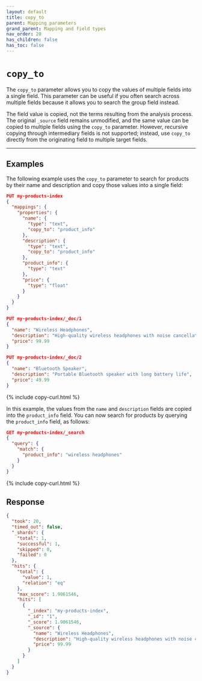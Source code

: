```yaml
---
layout: default
title: copy_to
parent: Mapping parameters
grand_parent: Mapping and field types
nav_order: 20
has_children: false
has_toc: false
---
```


# `copy_to`

The `copy_to` parameter allows you to copy the values of multiple fields into a single field. This parameter can be useful if you often search across multiple fields because it allows you to search the group field instead. 

The field value is copied, not the terms resulting from the analysis process. The original `_source` field remains unmodified, and the same value can be copied to multiple fields using the `copy_to` parameter. However, recursive copying through intermediary fields is not supported; instead, use `copy_to` directly from the originating field to multiple target fields.

---

## Examples

The following example uses the `copy_to` parameter to search for products by their name and description and copy those values into a single field:

```json
PUT my-products-index
{
  "mappings": {
    "properties": {
      "name": {
        "type": "text",
        "copy_to": "product_info"
      },
      "description": {
        "type": "text",
        "copy_to": "product_info" 
      },
      "product_info": {
        "type": "text"
      },
      "price": {
        "type": "float"
      }
    }
  }
}

PUT my-products-index/_doc/1
{
  "name": "Wireless Headphones",
  "description": "High-quality wireless headphones with noise cancellation",
  "price": 99.99
}

PUT my-products-index/_doc/2
{
  "name": "Bluetooth Speaker",
  "description": "Portable Bluetooth speaker with long battery life",
  "price": 49.99
}
```
{% include copy-curl.html %}

In this example, the values from the `name` and `description` fields are copied into the `product_info` field. You can now search for products by querying the `product_info` field, as follows:

```json
GET my-products-index/_search
{
  "query": {
    "match": {
      "product_info": "wireless headphones"
    }
  }
}
```
{% include copy-curl.html %}

## Response

```json
{
  "took": 20,
  "timed_out": false,
  "_shards": {
    "total": 1,
    "successful": 1,
    "skipped": 0,
    "failed": 0
  },
  "hits": {
    "total": {
      "value": 1,
      "relation": "eq"
    },
    "max_score": 1.9061546,
    "hits": [
      {
        "_index": "my-products-index",
        "_id": "1",
        "_score": 1.9061546,
        "_source": {
          "name": "Wireless Headphones",
          "description": "High-quality wireless headphones with noise cancellation",
          "price": 99.99
        }
      }
    ]
  }
}
```

